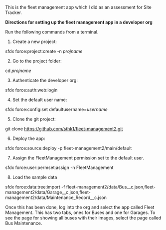This is the fleet management app which I did as an assessment for Site Tracker.

**Directions for setting up the fleet management app in a developer org** 

Run the following commands from a terminal.

1. Create a new project:

sfdx force:project:create -n *projname*
  
2. Go to the project folder:

cd *projname*
  
3. Authenticate the developer org:

sfdx force:auth:web:login

4. Set the default user name:

sfdx force:config:set defaultusername=*username*

5. Clone the git project:

git clone https://github.com/sthk1/fleet-management2.git

6. Deploy the app:

sfdx force:source:deploy -p fleet-management2/main/default

7. Assign the FleetManagement permission set to the default user.

sfdx force:user:permset:assign -n FleetManagement

8. Load the sample data

sfdx force:data:tree:import -f fleet-management2/data/Bus__c.json,fleet-management2/data/Garage__c.json,fleet-management2/data/Maintenance_Record__c.json

Once this has been done, log into the org and select the app called Fleet Management.  This has two tabs, ones for Buses and one for Garages.  To see the page for showing all buses with their images, select the page called Bus Maintenance.


